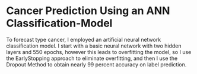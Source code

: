 # Cancer Prediction Using an ANN Classification-Model

To forecast type cancer, I employed an artificial neural network classification model. I start with a basic neural network with two hidden layers and 550 epochs, however this leads to overfitting the model, so I use the EarlyStopping approach to eliminate overfitting, and then I use the Dropout Method to obtain nearly 99 percent accuracy on label prediction.